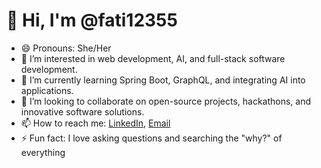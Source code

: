 # 👋 Hi, I'm @fati12355

- 😄 Pronouns: She/Her
- 👀 I’m interested in web development, AI, and full-stack software development.
- 🌱 I’m currently learning Spring Boot, GraphQL, and integrating AI into applications.
- 💞️ I’m looking to collaborate on open-source projects, hackathons, and innovative software solutions.
- 📫 How to reach me: [LinkedIn](http://www.linkedin.com/in/fatimata-abdou-dramane), [Email](mailto:fabdoudr@gmail.com)
- ⚡ Fun fact: I love asking questions and searching the "why?" of everything
<!---
fati12355/fati12355 is a ✨ special ✨ repository because its `README.md` (this file) appears on your GitHub profile.
You can click the Preview link to take a look at your changes.
--->
